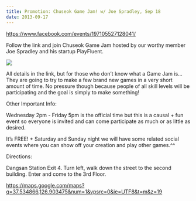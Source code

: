 ```yaml
---
title: Promotion: Chuseok Game Jam! w/ Joe Spradley, Sep 18
date: 2013-09-17
---
```

<https://www.facebook.com/events/197105527128041/>

Follow the link and join Chuseok Game Jam hosted by our worthy member
Joe Spradley and his startup PlayFluent.

![](http://media.tumblr.com/0c2a9d85114115491293f706d9271e8c/tumblr_inline_mt8loe6jYd1rjim2g.jpg)

All details in the link, but for those who don’t know what a Game Jam
is… They are going to try to make a few brand new games in a very short
amount of time. No pressure though because people of all skill levels
will be participating and the goal is simply to make something!

Other Important Info:

Wednesday 2pm - Friday 5pm is the official time but this is a causal +
fun event so everyone is invited and can come participate as much or as
little as desired. 

It’s FREE! + Saturday and Sunday night we will have some related social
events where you can show off your creation and play other games.\^\^

Directions:

Dangsan Station Exit 4. Turn left, walk down the street to the second
building. Enter and come to the 3rd Floor.

<https://maps.google.com/maps?q=37.534866,126.903475&num=1&vpsrc=0&ie=UTF8&t=m&z=19>


